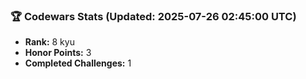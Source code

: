 ### 🏆 Codewars Stats (Updated: 2025-07-26 02:45:00 UTC)

- **Rank:** 8 kyu
- **Honor Points:** 3
- **Completed Challenges:** 1
